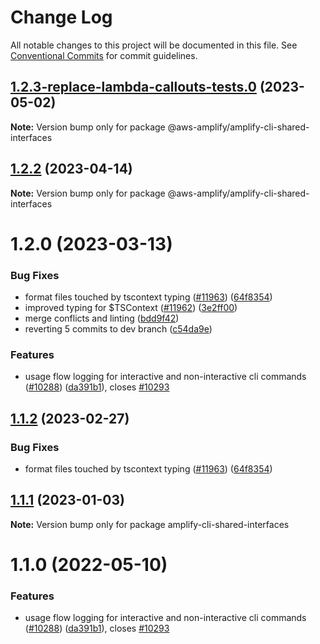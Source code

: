 # Change Log

All notable changes to this project will be documented in this file.
See [Conventional Commits](https://conventionalcommits.org) for commit guidelines.

## [1.2.3-replace-lambda-callouts-tests.0](https://github.com/aws-amplify/amplify-cli/compare/@aws-amplify/amplify-cli-shared-interfaces@1.2.2...@aws-amplify/amplify-cli-shared-interfaces@1.2.3-replace-lambda-callouts-tests.0) (2023-05-02)

**Note:** Version bump only for package @aws-amplify/amplify-cli-shared-interfaces





## [1.2.2](https://github.com/aws-amplify/amplify-cli/compare/@aws-amplify/amplify-cli-shared-interfaces@1.2.0...@aws-amplify/amplify-cli-shared-interfaces@1.2.2) (2023-04-14)

**Note:** Version bump only for package @aws-amplify/amplify-cli-shared-interfaces





# 1.2.0 (2023-03-13)


### Bug Fixes

* format files touched by tscontext typing ([#11963](https://github.com/aws-amplify/amplify-cli/issues/11963)) ([64f8354](https://github.com/aws-amplify/amplify-cli/commit/64f83540419f3b512544448baba98bbb3f623f7c))
* improved typing for $TSContext ([#11962](https://github.com/aws-amplify/amplify-cli/issues/11962)) ([3e2ff00](https://github.com/aws-amplify/amplify-cli/commit/3e2ff00cce8079974394c98b4a843f2246cee7dd))
* merge conflicts and linting ([bdd9f42](https://github.com/aws-amplify/amplify-cli/commit/bdd9f420303872c14db80e38e91c03b627503801))
* reverting 5 commits to dev branch ([c54da9e](https://github.com/aws-amplify/amplify-cli/commit/c54da9eb69031bd665d50b6cd2dd8d3833c778bc))


### Features

* usage flow logging for interactive and non-interactive cli commands ([#10288](https://github.com/aws-amplify/amplify-cli/issues/10288)) ([da391b1](https://github.com/aws-amplify/amplify-cli/commit/da391b146612d8914f72e558e5503d075456c820)), closes [#10293](https://github.com/aws-amplify/amplify-cli/issues/10293)





## [1.1.2](https://github.com/aws-amplify/amplify-cli/compare/amplify-cli-shared-interfaces@1.1.1...amplify-cli-shared-interfaces@1.1.2) (2023-02-27)


### Bug Fixes

* format files touched by tscontext typing ([#11963](https://github.com/aws-amplify/amplify-cli/issues/11963)) ([64f8354](https://github.com/aws-amplify/amplify-cli/commit/64f83540419f3b512544448baba98bbb3f623f7c))





## [1.1.1](https://github.com/aws-amplify/amplify-cli/compare/amplify-cli-shared-interfaces@1.1.0...amplify-cli-shared-interfaces@1.1.1) (2023-01-03)

**Note:** Version bump only for package amplify-cli-shared-interfaces





# 1.1.0 (2022-05-10)


### Features

* usage flow logging for interactive and non-interactive cli commands ([#10288](https://github.com/aws-amplify/amplify-cli/issues/10288)) ([da391b1](https://github.com/aws-amplify/amplify-cli/commit/da391b146612d8914f72e558e5503d075456c820)), closes [#10293](https://github.com/aws-amplify/amplify-cli/issues/10293)
